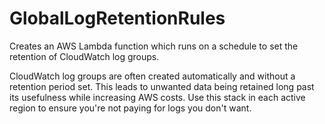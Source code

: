 # GlobalLogRetentionRules

Creates an AWS Lambda function which runs on a schedule to set the retention of
CloudWatch log groups.

CloudWatch log groups are often created automatically and without a retention
period set. This leads to unwanted data being retained long past its usefulness
while increasing AWS costs. Use this stack in each active region to ensure
you're not paying for logs you don't want.

